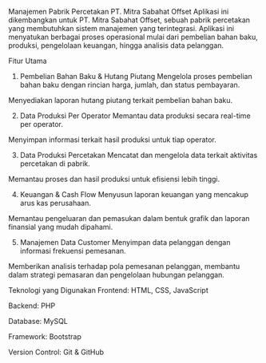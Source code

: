 Manajemen Pabrik Percetakan PT. Mitra Sabahat Offset
Aplikasi ini dikembangkan untuk PT. Mitra Sabahat Offset, sebuah pabrik percetakan yang membutuhkan sistem manajemen yang terintegrasi. Aplikasi ini menyatukan berbagai proses operasional mulai dari pembelian bahan baku, produksi, pengelolaan keuangan, hingga analisis data pelanggan.

Fitur Utama
1. Pembelian Bahan Baku & Hutang Piutang
Mengelola proses pembelian bahan baku dengan rincian harga, jumlah, dan status pembayaran.

Menyediakan laporan hutang piutang terkait pembelian bahan baku.

2. Data Produksi Per Operator
Memantau data produksi secara real-time per operator.

Menyimpan informasi terkait hasil produksi untuk tiap operator.

3. Data Produksi Percetakan
Mencatat dan mengelola data terkait aktivitas percetakan di pabrik.

Memantau proses dan hasil produksi untuk efisiensi lebih tinggi.

4. Keuangan & Cash Flow
Menyusun laporan keuangan yang mencakup arus kas perusahaan.

Memantau pengeluaran dan pemasukan dalam bentuk grafik dan laporan finansial yang mudah dipahami.

5. Manajemen Data Customer
Menyimpan data pelanggan dengan informasi frekuensi pemesanan.

Memberikan analisis terhadap pola pemesanan pelanggan, membantu dalam strategi pemasaran dan pengelolaan hubungan pelanggan.

Teknologi yang Digunakan
Frontend: HTML, CSS, JavaScript

Backend: PHP

Database: MySQL

Framework: Bootstrap

Version Control: Git & GitHub
